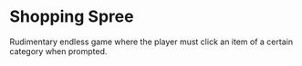# Shopping Spree

Rudimentary endless game where the player must click an item of a certain category when prompted.
